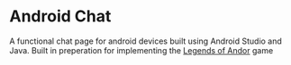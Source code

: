 # Android Chat


A functional chat page for android devices built using Android Studio and Java. Built in preperation for implementing the [Legends of Andor](https://github.com/khalilv/LegendsOfAndor) game
